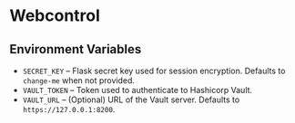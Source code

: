 # Webcontrol

## Environment Variables

- `SECRET_KEY` – Flask secret key used for session encryption. Defaults to
  `change-me` when not provided.
- `VAULT_TOKEN` – Token used to authenticate to Hashicorp Vault.
- `VAULT_URL` – (Optional) URL of the Vault server. Defaults to
  `https://127.0.0.1:8200`.
